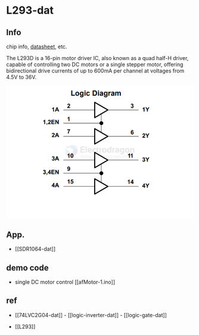 
# L293-dat

## Info 
 
chip info, [datasheet](https://www.ti.com/lit/ds/symlink/l293.pdf), etc.

The L293D is a 16-pin motor driver IC, also known as a quad half-H driver, capable of controlling two DC motors or a single stepper motor, offering bidirectional drive currents of up to 600mA per channel at voltages from 4.5V to 36V. 

![](2025-03-25-15-46-12.png)

## App. 

- [[SDR1064-dat]]


## demo code 

- single DC motor control [[afMotor-1.ino]]

## ref 
 
- [[74LVC2G04-dat]] - [[logic-inverter-dat]] - [[logic-gate-dat]]

- [[L293]] 
 

